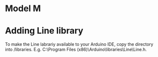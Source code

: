 # Model M


# Adding Line library
To make the Line labrariy available to your Arduino IDE, copy the directory into <Arduino-root>/libraries. E.g. C:\Program Files (x86)\Arduino\libraries\Line\Line.h.